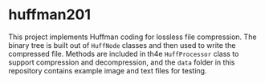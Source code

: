 # huffman201

This project implements Huffman coding for lossless file compression. The binary tree is built out of `HuffNode` classes and 
then used to write the compressed file. Methods are included in th4e `HuffProcessor` class to support compression and decompression, and the `data` 
folder in this repository contains example image and text files for testing.
